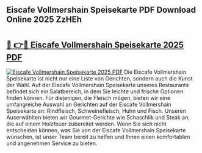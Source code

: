 ## Eiscafe Vollmershain Speisekarte PDF Download Online 2025 ZzHEh

# <h2><a href="http://gceeba.nevu.top/?p=Eiscafe+Vollmershain+Speisekarte">🔗 👉🔴 Eiscafe Vollmershain Speisekarte 2025 PDF</a></h2>

[![Eiscafe Vollmershain Speisekarte 2025 PDF](https://i.imgur.com/dBaPXMq.png)](http://gceeba.nevu.top/?p=Eiscafe+Vollmershain+Speisekarte)
Die Eiscafe Vollmershain Speisekarte ist nicht nur eine Liste von Gerichten, sondern auch die Kunst der Wahl. Auf der Eiscafe Vollmershain Speisekarte unseres Restaurants befindet sich ein Salatbereich, in dem Sie leichte und frische Optionen finden können. Für diejenigen, die Fleisch mögen, bieten wir eine umfangreiche Auswahl an Gerichten auf der Eiscafe Vollmershain Speisekarte an: Rindfleisch, Schweinefleisch, Huhn und Fisch. Unseren Auserwählten bieten wir Gourmet-Gerichte wie Schaschlik und Steak an, die auf einem Holzfeuer zubereitet werden. Wenn Sie sich nicht entscheiden können, was Sie von der Eiscafe Vollmershain Speisekarte wünschen, ist unser Team bereit zu helfen und Ihnen einen komfortablen und angenehmen Service zu bieten.
